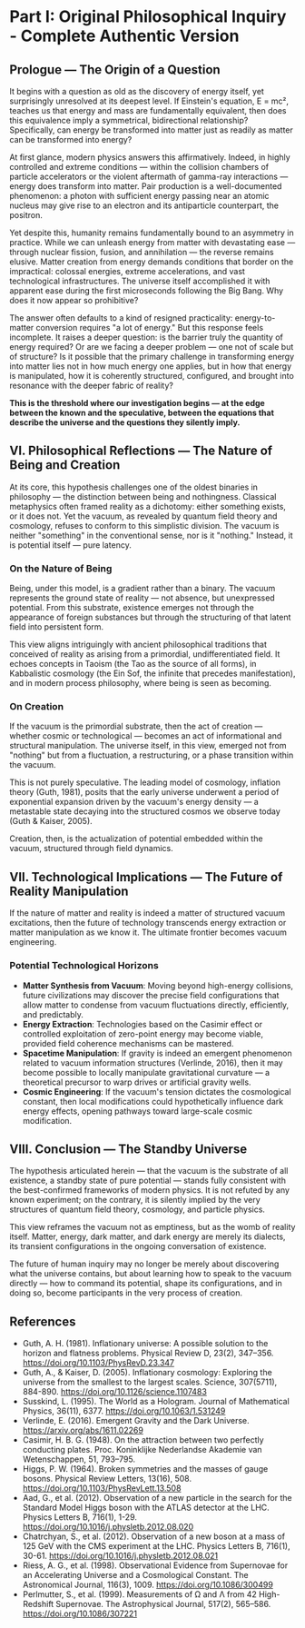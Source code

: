# Part I: Original Philosophical Inquiry - Complete Authentic Version

## Prologue — The Origin of a Question

It begins with a question as old as the discovery of energy itself, yet surprisingly unresolved at its deepest level. If Einstein's equation, E = mc², teaches us that energy and mass are fundamentally equivalent, then does this equivalence imply a symmetrical, bidirectional relationship? Specifically, can energy be transformed into matter just as readily as matter can be transformed into energy?

At first glance, modern physics answers this affirmatively. Indeed, in highly controlled and extreme conditions — within the collision chambers of particle accelerators or the violent aftermath of gamma-ray interactions — energy does transform into matter. Pair production is a well-documented phenomenon: a photon with sufficient energy passing near an atomic nucleus may give rise to an electron and its antiparticle counterpart, the positron.

Yet despite this, humanity remains fundamentally bound to an asymmetry in practice. While we can unleash energy from matter with devastating ease — through nuclear fission, fusion, and annihilation — the reverse remains elusive. Matter creation from energy demands conditions that border on the impractical: colossal energies, extreme accelerations, and vast technological infrastructures. The universe itself accomplished it with apparent ease during the first microseconds following the Big Bang. Why does it now appear so prohibitive?

The answer often defaults to a kind of resigned practicality: energy-to-matter conversion requires "a lot of energy." But this response feels incomplete. It raises a deeper question: is the barrier truly the quantity of energy required? Or are we facing a deeper problem — one not of scale but of structure? Is it possible that the primary challenge in transforming energy into matter lies not in how much energy one applies, but in how that energy is manipulated, how it is coherently structured, configured, and brought into resonance with the deeper fabric of reality?

**This is the threshold where our investigation begins — at the edge between the known and the speculative, between the equations that describe the universe and the questions they silently imply.**

## VI. Philosophical Reflections — The Nature of Being and Creation

At its core, this hypothesis challenges one of the oldest binaries in philosophy — the distinction between being and nothingness. Classical metaphysics often framed reality as a dichotomy: either something exists, or it does not. Yet the vacuum, as revealed by quantum field theory and cosmology, refuses to conform to this simplistic division. The vacuum is neither "something" in the conventional sense, nor is it "nothing." Instead, it is potential itself — pure latency.

### On the Nature of Being

Being, under this model, is a gradient rather than a binary. The vacuum represents the ground state of reality — not absence, but unexpressed potential. From this substrate, existence emerges not through the appearance of foreign substances but through the structuring of that latent field into persistent form.

This view aligns intriguingly with ancient philosophical traditions that conceived of reality as arising from a primordial, undifferentiated field. It echoes concepts in Taoism (the Tao as the source of all forms), in Kabbalistic cosmology (the Ein Sof, the infinite that precedes manifestation), and in modern process philosophy, where being is seen as becoming.

### On Creation

If the vacuum is the primordial substrate, then the act of creation — whether cosmic or technological — becomes an act of informational and structural manipulation. The universe itself, in this view, emerged not from "nothing" but from a fluctuation, a restructuring, or a phase transition within the vacuum.

This is not purely speculative. The leading model of cosmology, inflation theory (Guth, 1981), posits that the early universe underwent a period of exponential expansion driven by the vacuum's energy density — a metastable state decaying into the structured cosmos we observe today (Guth & Kaiser, 2005).

Creation, then, is the actualization of potential embedded within the vacuum, structured through field dynamics.

## VII. Technological Implications — The Future of Reality Manipulation

If the nature of matter and reality is indeed a matter of structured vacuum excitations, then the future of technology transcends energy extraction or matter manipulation as we know it. The ultimate frontier becomes vacuum engineering.

### Potential Technological Horizons

- **Matter Synthesis from Vacuum**: Moving beyond high-energy collisions, future civilizations may discover the precise field configurations that allow matter to condense from vacuum fluctuations directly, efficiently, and predictably.
- **Energy Extraction**: Technologies based on the Casimir effect or controlled exploitation of zero-point energy may become viable, provided field coherence mechanisms can be mastered.
- **Spacetime Manipulation**: If gravity is indeed an emergent phenomenon related to vacuum information structures (Verlinde, 2016), then it may become possible to locally manipulate gravitational curvature — a theoretical precursor to warp drives or artificial gravity wells.
- **Cosmic Engineering**: If the vacuum's tension dictates the cosmological constant, then local modifications could hypothetically influence dark energy effects, opening pathways toward large-scale cosmic modification.

## VIII. Conclusion — The Standby Universe

The hypothesis articulated herein — that the vacuum is the substrate of all existence, a standby state of pure potential — stands fully consistent with the best-confirmed frameworks of modern physics. It is not refuted by any known experiment; on the contrary, it is silently implied by the very structures of quantum field theory, cosmology, and particle physics.

This view reframes the vacuum not as emptiness, but as the womb of reality itself. Matter, energy, dark matter, and dark energy are merely its dialects, its transient configurations in the ongoing conversation of existence.

The future of human inquiry may no longer be merely about discovering what the universe contains, but about learning how to speak to the vacuum directly — how to command its potential, shape its configurations, and in doing so, become participants in the very process of creation.

## References

- Guth, A. H. (1981). Inflationary universe: A possible solution to the horizon and flatness problems. Physical Review D, 23(2), 347–356. https://doi.org/10.1103/PhysRevD.23.347
- Guth, A., & Kaiser, D. (2005). Inflationary cosmology: Exploring the universe from the smallest to the largest scales. Science, 307(5711), 884-890. https://doi.org/10.1126/science.1107483
- Susskind, L. (1995). The World as a Hologram. Journal of Mathematical Physics, 36(11), 6377. https://doi.org/10.1063/1.531249
- Verlinde, E. (2016). Emergent Gravity and the Dark Universe. https://arxiv.org/abs/1611.02269
- Casimir, H. B. G. (1948). On the attraction between two perfectly conducting plates. Proc. Koninklijke Nederlandse Akademie van Wetenschappen, 51, 793–795.
- Higgs, P. W. (1964). Broken symmetries and the masses of gauge bosons. Physical Review Letters, 13(16), 508. https://doi.org/10.1103/PhysRevLett.13.508
- Aad, G., et al. (2012). Observation of a new particle in the search for the Standard Model Higgs boson with the ATLAS detector at the LHC. Physics Letters B, 716(1), 1-29. https://doi.org/10.1016/j.physletb.2012.08.020
- Chatrchyan, S., et al. (2012). Observation of a new boson at a mass of 125 GeV with the CMS experiment at the LHC. Physics Letters B, 716(1), 30-61. https://doi.org/10.1016/j.physletb.2012.08.021
- Riess, A. G., et al. (1998). Observational Evidence from Supernovae for an Accelerating Universe and a Cosmological Constant. The Astronomical Journal, 116(3), 1009. https://doi.org/10.1086/300499
- Perlmutter, S., et al. (1999). Measurements of Ω and Λ from 42 High-Redshift Supernovae. The Astrophysical Journal, 517(2), 565–586. https://doi.org/10.1086/307221


